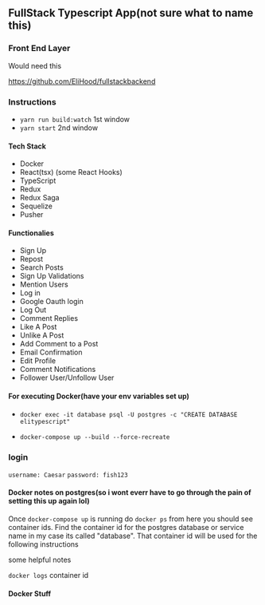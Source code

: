 ## FullStack Typescript App(not sure what to name this)

### Front End Layer

Would need this

https://github.com/EliHood/fullstackbackend

### Instructions

- `yarn run build:watch` 1st window
- `yarn start` 2nd window

#### Tech Stack

- Docker
- React(tsx) (some React Hooks)
- TypeScript
- Redux
- Redux Saga
- Sequelize
- Pusher

#### Functionalies

- Sign Up
- Repost
- Search Posts
- Sign Up Validations
- Mention Users
- Log in
- Google Oauth login
- Log Out
- Comment Replies
- Like A Post
- Unlike A Post
- Add Comment to a Post
- Email Confirmation
- Edit Profile
- Comment Notifications
- Follower User/Unfollow User

#### For executing Docker(have your env variables set up)

- `docker exec -it database psql -U postgres -c "CREATE DATABASE elitypescript"`

- `docker-compose up --build --force-recreate`

### login

`username: Caesar`
`password: fish123`

#### Docker notes on postgres(so i wont everr have to go through the pain of setting this up again lol)

Once `docker-compose up` is running do
`docker ps` from here you should see container ids.
Find the container id for the postgres database or service name in my case its called "database". That container id will be used for the following instructions

some helpful notes

`docker logs` container id

#### Docker Stuff
